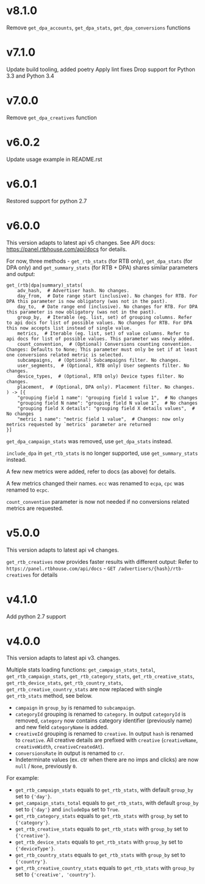 # v8.1.0
Remove `get_dpa_accounts`, `get_dpa_stats`, `get_dpa_conversions` functions

# v7.1.0
Update build tooling, added poetry
Apply lint fixes
Drop support for Python 3.3 and Python 3.4


# v7.0.0
Remove `get_dpa_creatives` function


# v6.0.2
Update usage example in README.rst


# v6.0.1
Restored support for python 2.7


# v6.0.0
This version adapts to latest api v5 changes.
See API docs: https://panel.rtbhouse.com/api/docs for details.

For now, three methods - `get_rtb_stats` (for RTB only), `get_dpa_stats` (for DPA only) and `get_summary_stats` (for RTB + DPA) shares similar parameters and output:
```
get_(rtb|dpa|summary)_stats(
    adv_hash,  # Advertiser hash. No changes.
    day_from,  # Date range start (inclusive). No changes for RTB. For DPA this parameter is now obligatory (was not in the past).
    day_to,  # Date range end (inclusive). No changes for RTB. For DPA this parameter is now obligatory (was not in the past).
    group_by,  # Iterable (eg. list, set) of grouping columns. Refer to api docs for list of possible values. No changes for RTB. For DPA this now accepts list instead of single value.
    metrics,  # Iterable (eg. list, set) of value columns. Refer to api docs for list of possible values. This parameter was newly added.
    count_convention,  # (Optional) Conversions counting convention. Changes: Defaults to None; This parameter must only be set if at least one conversions related metric is selected.
    subcampaigns,  # (Optional) Subcampaigns filter. No changes.
    user_segments,  # (Optional, RTB only) User segments filter. No changes.
    device_types,  # (Optional, RTB only) Device types filter. No changes.
    placement,  # (Optional, DPA only). Placement filter. No changes.
) -> [{
    "grouping field 1 name": "grouping field 1 value 1",  # No changes
    "grouping field N name": "grouping field N value 1",  # No changes
    "grouping field X details": "grouping field X details values",  # No changes
    "metric 1 name": "metric field 1 value",  # Changes: now only metrics requested by `metrics` parameter are returned
}]
```

`get_dpa_campaign_stats` was removed, use `get_dpa_stats` instead.

`include_dpa` in `get_rtb_stats` is no longer supported, use `get_summary_stats` instead.

A few new metrics were added, refer to docs (as above) for details.

A few metrics changed their names. `ecc` was renamed to `ecpa`, `cpc` was renamed to `ecpc`.

`count_convention` parameter is now not needed if no conversions related metrics are requested.


# v5.0.0
This version adapts to latest api v4 changes.

`get_rtb_creatives` now provides faster results with different output:
Refer to `https://panel.rtbhouse.com/api/docs` - `GET /advertisers/{hash}/rtb-creatives` for details


# v4.1.0
Add python 2.7 support


# v4.0.0
This version adapts to latest api v3. changes.

Multiple stats loading functions: `get_campaign_stats_total`, `get_rtb_campaign_stats`, `get_rtb_category_stats`, `get_rtb_creative_stats`, `get_rtb_device_stats`, `get_rtb_country_stats`, `get_rtb_creative_country_stats` are now replaced with single `get_rtb_stats` method, see below.
- `campaign` in `group_by` is renamed to `subcampaign`.
- `categoryId` grouping is renamed to `category`. In output `categoryId` is removed, `category` now contains category identifier (previously name) and new field `categoryName` is added.
- `creativeId` grouping is renamed to `creative`. In output `hash` is renamed to `creative`. All creative details are prefixed with `creative` (`creativeName`, `creativeWidth`, `creativeCreatedAt`).
- `conversionsRate` in output is renamed to `cr`.
- Indeterminate values (ex. ctr when there are no imps and clicks) are now `null` / `None`, previously `0`.

For example:
- `get_rtb_campaign_stats` equals to `get_rtb_stats`, with default `group_by` set to `{'day'}`.
- `get_campaign_stats_total` equals to `get_rtb_stats`, with default `group_by` set to `{'day'}` and `includeDpa` set to `True`.
- `get_rtb_category_stats` equals to `get_rtb_stats` with `group_by` set to `{'category'}`.
- `get_rtb_creative_stats` equals to `get_rtb_stats` with `group_by` set to `{'creative'}`.
- `get_rtb_device_stats` equals to `get_rtb_stats` with `group_by` set to `{'deviceType'}`.
- `get_rtb_country_stats` equals to `get_rtb_stats` with `group_by` set to `{'country'}`.
- `get_rtb_creative_country_stats` equals to `get_rtb_stats` with `group_by` set to `{'creative', 'country'}`.

